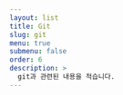 ```yaml
---
layout: list
title: Git
slug: git
menu: true
submenu: false
order: 6
description: >
  git과 관련된 내용을 적습니다.
---
```

